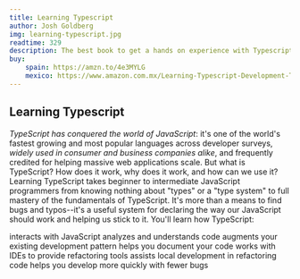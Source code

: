 ```yaml
---
title: Learning Typescript
author: Josh Goldberg
img: learning-typescript.jpg
readtime: 329
description: The best book to get a hands on experience with Typescript, learn all the intricacies of the language and become a master in no time, checkit out!
buy:
    spain: https://amzn.to/4e3MYLG
    mexico: https://www.amazon.com.mx/Learning-Typescript-Development-Type-Safe-JavaScript/dp/1098110331?__mk_es_MX=%C3%85M%C3%85%C5%BD%C3%95%C3%91&crid=UKBUWD4PCK4N&dib=eyJ2IjoiMSJ9.l0nNuteiMOnnXGoSj0vsZ5GpaD7mdZEfSJBrzp39uWzMcVc0aNYtlBfELwJ0kHM9gGzAGYfXswuHJiRuVZBnOP9Yh4cY33C2gnbN3FLHgjKd0ZGs2K7ELHfb0bp8m0hkuo951VI8Ap0kY28-0dEC9rzwWPi_YBH3zgD0sv5AE_31hqllGjvq26WRXMLjPGnEISmQ6Ib0oluUBvXSQLHoDzTtQCgIRM4r4r4qb9txDKo.pCg0iq9wrs3t3Gf_zTCvmaI1IFvasIGRWQebEXv-WVg&dib_tag=se&keywords=learning+typescript&qid=1738187199&s=books&sprefix=learning+typescript%2Cstripbooks%2C131&sr=1-1&ufe=app_do%3Aamzn1.fos.de93fa6a-174c-4df7-be7c-5bc8e9c5a71b
---
```


## Learning Typescript
*TypeScript has conquered the world of JavaScript*: it's one of the world's fastest growing and most popular languages across developer surveys, _widely used in consumer and business companies alike_, and frequently credited for helping massive web applications scale. But what is TypeScript? How does it work, why does it work, and how can we use it?
Learning TypeScript takes beginner to intermediate JavaScript programmers from knowing nothing about "types" or a "type system" to full mastery of the fundamentals of TypeScript. It's more than a means to find bugs and typos--it's a useful system for declaring the way our JavaScript should work and helping us stick to it. You'll learn how TypeScript:

interacts with JavaScript
analyzes and understands code
augments your existing development pattern
helps you document your code
works with IDEs to provide refactoring tools
assists local development in refactoring code
helps you develop more quickly with fewer bugs